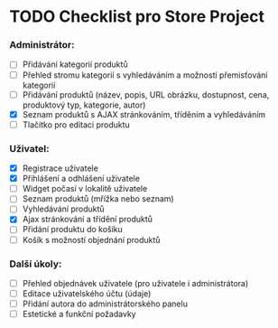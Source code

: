 # TODO Checklist pro Store Project

### Administrátor:
- [ ] Přidávání kategorií produktů
- [ ] Přehled stromu kategorií s vyhledáváním a možností přemisťování kategorií
- [ ] Přidávání produktů (název, popis, URL obrázku, dostupnost, cena, produktový typ, kategorie, autor)
- [x] Seznam produktů s AJAX stránkováním, tříděním a vyhledáváním
- [ ] Tlačítko pro editaci produktu

### Uživatel:
- [x] Registrace uživatele
- [x] Přihlášení a odhlášení uživatele
- [ ] Widget počasí v lokalitě uživatele
- [ ] Seznam produktů (mřížka nebo seznam)
- [ ] Vyhledávání produktů
- [x] Ajax stránkování a třídění produktů
- [ ] Přidání produktu do košíku
- [ ] Košík s možností objednání produktů

### Další úkoly:
- [ ] Přehled objednávek uživatele (pro uživatele i administrátora)
- [ ] Editace uživatelského účtu (údaje)
- [ ] Přidání autora do administrátorského panelu
- [ ] Estetické a funkční požadavky

